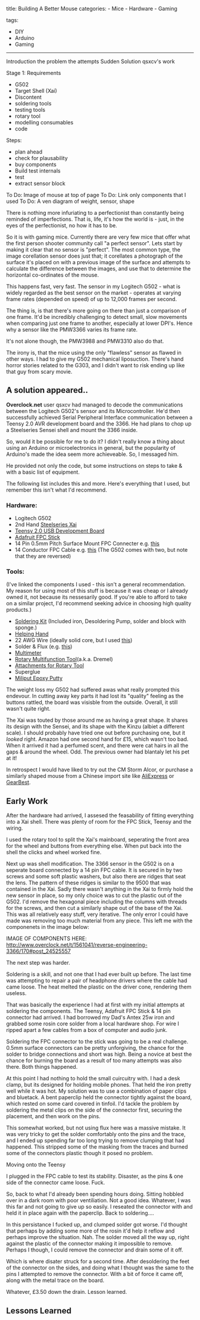 title: Building A Better Mouse
categories:
    - Mice
    - Hardware
    - Gaming

tags: 
- DIY
- Arduino
- Gaming
---
Introduction
    the problem
    the attempts
    Sudden Solution
        qsxcv's work

Stage 1: Requirements
* G502
* Target Shell (Xai)
* Discontent
* soldering tools
* testing tools
* rotary tool
* modelling consumables
* code

Steps:
* plan ahead
* check for plausability
* buy components
* Build test internals
* test
* extract sensor block

To Do: Image of mouse at top of page
To Do: Link only components that I used
To Do: A ven diagram of weight, sensor, shape


There is nothing more infuriating to a perfectionist than constantly being reminded of imperfections. That is, life, it's how the world is - just, in the eyes of the perfectionist, no how it has to be. 


So it is with gaming mice. Currently there are very few mice that offer what the first person shooter community call "a perfect sensor". Lets start by making it clear that no sensor is "perfect". The most common type, the image corellation sensor does just that; it corellates a photograph of the surface it's placed on with a previous image of the surface and attempts to calculate the difference between the images, and use that to determine the horizontal co-ordinates of the mouse.

This happens fast, very fast. The sensor in my Logitech G502 - what is widely regarded as the best sensor on the market - operates at varying frame rates (depended on speed) of up to 12,000 frames per second.

The thing is, is that there's more going on there than just a comparison of one frame. It'd be incredibly challenging to detect small, slow movements when comparing just one frame to another, especially at lower DPI's. Hence why a sensor like the PMW3366 varies its frame rate.

It's not alone though, the PMW3988 and PMW3310 also do that.


The irony is, that the mice using the only "flawless" sensor as flawed in other ways. I had to give my G502 mechanical liposuction. There's hand horror stories related to the G303, and I didn't want to risk ending up like that guy from scary movie.
<!--more-->

## A solution appeared..

**Overclock.net** user qsxcv had managed to decode the communications between the Logitech G502's sensor and its Microcontroller. He'd then successfully achieved Serial Peripheral Interface communication between a Teensy 2.0 AVR development board and the 3366. He had plans to chop up a Steelseries Sensei shell and mount the 3366 inside.

So, would it be possible for me to do it? I didn't really know a thing about using an Arduino or microelectronics in general, but the popularity of Arduino's made the idea seem more achieveable. So, I messaged him.

He provided not only the code, but some instructions on steps to take & with a basic list of equipment.

The following list includes this and more. Here's everything that I used, but remember this isn't what I'd recommend.

### Hardware: 
* Logitech G502
* 2nd Hand [Steelseries Xai](http://www.amazon.co.uk/gp/product/B00YUJ6OSE)
* [Teensy 2.0 USB Development Board](https://www.pjrc.com/store/teensy.html)
* [Adafruit FPC Stick](https://www.adafruit.com/products/1325)
* 14 Pin 0.5mm Pitch Surface Mount FPC Connecter e.g. [this](https://www.digikey.com/product-detail/en/SFV14R-1STE1HLF/609-4309-1-ND/2626760)
* 14 Conductor FPC Cable e.g. [this](https://www.digikey.com/product-detail/en/687614050002/732-3559-ND/2811281) (The G502 comes with two, but note that they are reversed)

### Tools:
(I've linked the components I used - this isn't a general recommendation. My reason for using most of this stuff is because it was cheap or I already owned it, not because its nessesarily good. If you're able to afford to take on a similar project, I'd recommend seeking advice in choosing high quality products.)
* [Soldering Kit](http://www.maplin.co.uk/p/maplin-40w-mains-soldering-iron-kit-n72hy) (Included iron, Desoldering Pump, solder and block with sponge.)
* [Helping Hand](http://www.amazon.co.uk/gp/product/B001BMSBD4)
* 22 AWG Wire (ideally solid core, but I used [this](http://uk.farnell.com/adafruit-industries/153/wire-bundle-breadboard/dp/2409349))
* Solder & Flux (e.g. [this](http://www.amazon.co.uk/gp/product/B00KCL61M8))
* [Multimeter](http://www.amazon.co.uk/gp/product/B00YUJ6OSE)
* [Rotary Multifunction Tool](http://www.amazon.co.uk/gp/product/B00H7ZCYMI)(a.k.a. Dremel)
* [Attachments for Rotary Tool](http://www.clasohlson.com/uk/215-Piece-Accessory-Set/30-9461)
* Superglue
* [Miliput Epoxy Putty](http://www.amazon.co.uk/dp/B002CSX7Z8/)

The weight loss my G502 had suffered awas what really prompted this endevour. In cutting away key parts it had lost its "quality" feeling as the buttons rattled, the board was visisble from the outside. Overall, it still wasn't quite right.

The Xai was touted by those around me as having a great shape. It shares its design with the Sensei, and its shape with the Kinzu (albiet a different scale). I should probably have tried one out before purchasing one, but it *looked* right. Amazon had one second hand for £15, which wasn't too bad. When it arrived it had a perfumed scent, and there  were cat hairs in all the gaps & around the wheel. Odd. The previous owner had blantaly let his pet at it!

In retrospect I would have liked to try out the CM Storm Alcor, or purchase a similarly shaped mouse from a Chinese import site like [AliExpress](http://www.aliexpress.com/) or [GearBest](http://www.gearbest.com/).

## Early Work
After the hardware had arrived, I assesed the feasability of fitting everything into a Xai shell. There was plenty of room for the FPC Stick, Teensy and the wiring.

I used the rotary tool to split the Xai's mainboard, seperating the front area for the wheel and buttons from everything else. When put back into the shell the clicks and wheel worked fine.

Next up was shell modification. The 3366 sensor in the G502 is on a seperate board connected by a 14 pin FPC cable. It is secured in by two screws and some soft plastic washers, but also there are ridges that seat the lens. The pattern of these ridges is similar to the 9500 that was contained in the Xai.
Sadly there wasn't anything in the Xai to firmly hold the new sensor in place, so my only choice was to cut the plastic out of the G502. I'd remove the hexagonal piece including the columns with threads for the screws, and then cut a similarly shape out of the base of the Xai. This was all relatively easy stuff, very iterative. The only error I could have made was removing too much material from any piece. This left me with the componenets in the image below:

IMAGE OF COMPONENTS HERE: http://www.overclock.net/t/1561041/reverse-engineering-3366/170#post_24525557

The next step was harder.

Soldering is a skill, and not one that I had ever built up before. The last time was attempting to repair a pair of headphone drivers where the cable had came loose. The heat melted the plastic on the driver cone, rendering them useless.

That was basically the experience I had at first with my initial attempts at soldering the components. The Teensy, Adafruit FPC Stick & 14 pin connector had arrived. I had borrowed my Dad's Antex 25w iron and grabbed some rosin core solder from a local hardware shop. For wire I ripped apart a few cables from a box of computer and audio junk.

Soldering the FPC connector to the stick was going to be a real challenge. 0.5mm surface connectors can be pretty unforgiving, the chance for the solder to bridge connections and short was high. Being a novice at best the chance for burning the board as a result of too many attempts was also there. Both things happened.

At this point I had nothing to hold the small cuircuitry with. I had a desk clamp, but its designed for holding mobile phones. That held the iron pretty well while it was hot. My solution was to use a combination of paper clips and bluetack. A bent paperclip held the connector tightly against the board, which rested on some card covered in tinfoil. I'd tackle the problem by soldering the metal clips on the side of the connector first, securing the placement, and then work on the pins.

This somewhat worked, but not using flux here was a massive mistake. It was very tricky to get the solder comfortably onto the pins and the trace, and I ended up spending far too long trying to remove clumping that had happened. This stripped some of the masking from the traces and burned some of the connectors plastic though it posed no problem.

Moving onto the Teensy 

I plugged in the FPC cable to test its stability. Disaster, as the pins & one side of the connector came loose. Fuck.

So, back to what I'd already been spending hours doing. Sitting hobbled over in a dark room with poor ventiliation. Not a good idea. Whatever, I was this far and not going to give up so easily. I reseated the connector with and held it in place again with the paperclip. Back to soldering....

In this persistance I fucked up, and clumped solder got worse. I'd thought that perhaps by adding some more of the rosin it'd help it reflow and perhaps improve the situation. Nah. The solder moved all the way up, right against the plastic of the connector making it impossible to remove. Perhaps I though, I could remove the connector and drain some of it off.

Which is where disater struck for a second time. After desoldering the feet of the connector on the sides, and doing what I thought was the same to the pins I attempted to remove the connector. With a bit of force it came off, along with the metal trace on the board.

Whatever, £3.50 down the drain. Lesson learned.










## Lessons Learned